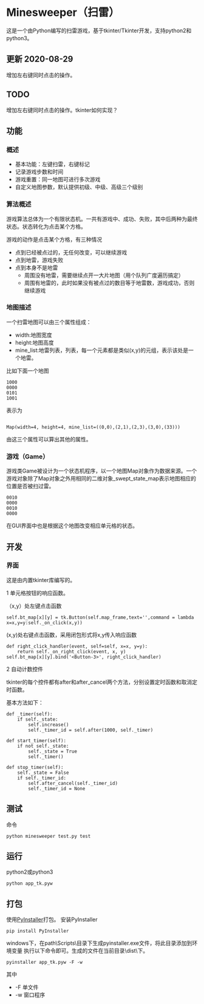 # Minesweeper（扫雷）

这是一个由Python编写的扫雷游戏，基于tkinter/Tkinter开发，支持python2和python3。

## 更新 2020-08-29

增加左右键同时点击的操作。

## TODO

增加左右键同时点击的操作。tkinter如何实现？

## 功能

### 概述

* 基本功能：左键扫雷，右键标记
* 记录游戏步数和时间
* 游戏重置：同一地图可进行多次游戏
* 自定义地图参数，默认提供初级、中级、高级三个级别

### 算法概述

游戏算法总体为一个有限状态机。一共有游戏中、成功、失败，其中后两种为最终状态。状态转化为点击某个方格。

游戏的动作是点击某个方格，有三种情况

* 点到已经被点过的，无任何改变，可以继续游戏
* 点到地雷，游戏失败
* 点到本身不是地雷
    * 周围没有地雷，需要继续点开一大片地图（用个队列广度遍历搞定）
    * 周围有地雷的，此时如果没有被点过的数目等于地雷数，游戏成功，否则继续游戏

### 地图描述

一个扫雷地图可以由三个属性组成：

* width:地图宽度
* height:地图高度
* mine_list:地雷列表，列表，每一个元素都是类似(x,y)的元组，表示该处是一个地雷。

比如下面一个地图

```
1000
0000
0101
1001
```
表示为

```

Map(width=4, height=4, mine_list=((0,0),(2,1),(2,3),(3,0),(33)))
```
由这三个属性可以算出其他的属性。


### 游戏（Game）

游戏类Game被设计为一个状态机程序，以一个地图Map对象作为数据来源。一个游戏对象除了Map对象之外用相同的二维对象_swept_state_map表示地图相应的位置是否被扫过雷。

```
0010
0000
0010
0000
```

在GUI界面中也是根据这个地图改变相应单元格的状态。

## 开发

### 界面

这是由内置tkinter库编写的。

1 单元格按钮的响应函数。

（x,y）处左键点击函数

```
self.bt_map[x][y] = tk.Button(self.map_frame,text='',command = lambda x=x,y=y:self._on_click(x,y))
```

(x,y)处右键点击函数，采用闭包形式将x,y传入响应函数

```
def right_click_handler(event, self=self, x=x, y=y):
    return self._on_right_click(event, x, y)
self.bt_map[x][y].bind('<Button-3>', right_click_handler)
```

2 自动计数控件

tkinter的每个控件都有after和after_cancel两个方法，分别设置定时函数和取消定时函数。

基本方法如下：

```
def _timer(self):
    if self._state:
        self.increase()
        self._timer_id = self.after(1000, self._timer)

def start_timer(self):
    if not self._state:
        self._state = True
        self._timer()

def stop_timer(self):
    self._state = False
    if self._timer_id:
        self.after_cancel(self._timer_id)
        self._timer_id = None
```

## 测试

命令

```
python minesweeper test.py test
```

## 运行

python2或python3

```
python app_tk.pyw
```

## 打包

使用[PyInstaller](https://pythonhosted.org/PyInstaller/)打包。
安装PyInstaller

```
pip install PyInstaller
```
 windows下，在path\Scripts\目录下生成pyinstaller.exe文件，将此目录添加到环境变量
  执行以下命令即可。生成的文件在当前目录\dist\下。
```
pyinstaller app_tk.pyw -F -w
```
其中

- -F 单文件
- -w 窗口程序


